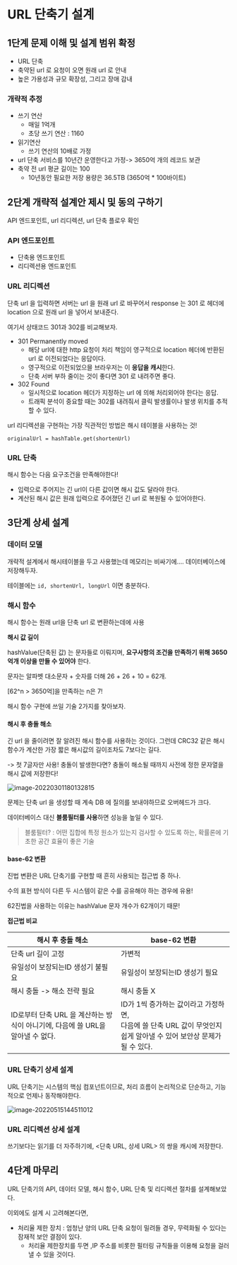 # URL 단축기 설계



## 1단계 문제 이해 및 설계 범위 확정

- URL 단축
- 축약된 url 로 요청이 오면 원래 url 로 안내
- 높은 가용성과 규모 확장성, 그리고 장애 감내



### 개략적 추정

- 쓰기 연산
  - 매일 1억개
  - 초당 쓰기 연산 : 1160
- 읽기연산
  - 쓰기 연산의 10배로 가정
- url 단축 서비스를 10년간 운영한다고 가정-> 3650억 개의 레코드 보관
- 축약 전 url 평균 길이는 100
  - 10년동안 필요한 저장 용량은 36.5TB (3650억 * 100바이트) 





## 2단계 개략적 설계안 제시 및 동의 구하기

API 엔드포인트, url 리디렉션, url 단축 플로우 확인

### API 엔드포인트

- 단축용 엔드포인트
- 리디렉션용 엔드포인트

### URL 리디렉션

단축 url 을 입력하면 서버는 url 을 원래 url 로 바꾸어서 
response 는 301 로 헤더에 location 으로 원래 url 을 넣어서 보내준다.

여기서 상태코드 301과 302를 비교해보자.

- 301 Permanently moved
  - 해당 url에 대한 http 요청이 처리 책임이 영구적으로 location 헤더에 반환된 url 로 이전되었다는 응답이다. 
  - 영구적으로 이전되었으믈 브라우저는 이 **응답을 캐시**한다.
  - 단축 서버 부하 줄이는 것이 좋다면 301 로 내려주면 좋다.
- 302 Found
  - 일시적으로 location 헤더가 지정하는 url 에 의해 처리외어야 한다는 응답.
  - 트래픽 분석이 중요할 때는 302를 내려줘서 클릭 발생률이나 발생 위치를 추적할 수 있다.

url 리디렉션을 구현하는 가장 직관적인 방법은 해시 테이블을 사용하는 것!

```originalUrl = hashTable.get(shortenUrl)```

### URL 단축

해시 함수는 다음 요구조건을 만족해야한다!

- 입력으로 주어지는 긴 url이 다른 값이면 해시 값도 달라야 한다.
- 계산된 해시 값은 원래 입력으로 주어졌던 긴 url 로 복원될 수 있어야한다.



## 3단계 상세 설계

### 데이터 모델

개략적 설계에서 해시테이블을 두고 사용했는데 메모리는 비싸기에.... 데이터베이스에 저장해두자.

테이블에는 `id, shortenUrl, longUrl` 이면 충분하다.

### 해시 함수

해시 함수는 원래 url을 단축 url 로 변환하는데에 사용

**해시 값 길이**

hashValue(단축된 값) 는 문자들로 이뤄지며, **요구사항의 조건을 만족하기 위해 3650억개 이상을 만들 수 있어야** 한다.

문자는 알파벳 대소문자 + 숫자를 더해 26 + 26 + 10 = 62개.

[62^n > 3650억]을 만족하는 n은 7!

해시 함수 구현에 쓰일 기술 2가지를 찾아보자.



#### 해시 후 충돌 해소

긴 url 을 줄이려면 잘 알려진 해시 함수를 사용하는 것이다. 
그런데 CRC32 같은 해시 함수가 계산한 가장 짧은 해시값의 길이조차도 7보다는 길다.

-> 첫 7글자만 사용! 충돌이 발생한다면?
충돌이 해소될 때까지 사전에 정한 문자열을 해시 값에 저장한다!

![image-20220301180132815](../images/0805.png)

문제는 단축 url 을 생성할 때 계속 DB 에 질의를 보내야하므로 오버헤드가 크다. 

데이터베이스 대신 **블룸필터를 사용**하면 성능을 높일 수 있다.

>  블룸필터? : 어떤 집합에 특정 원소가 있는지 검사할 수 있도록 하는, 확률론에 기초한 공간 효율이 좋은 기술



#### base-62 변환

진법 변환은 URL 단축기를 구현할 때 흔히 사용되는 접근법 중 하나.

수의 표현 방식이 다른 두 시스템이 같은 수를 공유해야 하는 경우에 유용!

62진법을 사용하는 이유는 hashValue 문자 개수가 62개이기 때문!



**접근법 비교**

| 해시 후 충돌 해소                                            | base-62 변환                                                 |
| ------------------------------------------------------------ | ------------------------------------------------------------ |
| 단축 url 길이 고정                                           | 가변적                                                       |
| 유일성이 보장되는ID 생성기 불필요                            | 유일성이 보장되는ID 생성기 필요                              |
| 해시 충돌 -> 해소 전략 필요                                  | 해시 충돌 X                                                  |
| ID로부터 단축 URL 을 계산하는 방식이 아니기에, 다음에 쓸 URL을 알아낼 수 없다. | ID가 1씩 증가하는 값이라고 가정하면, <br /> 다음에 쓸 단축 URL 값이 무엇인지 쉽게 알아낼 수 있어 보안상 문제가 될 수 있다. |



### URL 단축기 상세 설계

URL 단축기는 시스템의 핵심 컴포넌트이므로, 
처리 흐름이 논리적으로 단순하고, 기능적으로 언제나 동작해야한다.

![image-20220515144511012](../images/0807.png)



### URL 리디렉션 상세 설계

쓰기보다는 읽기를 더 자주하기에, <단축 URL, 상세 URL> 의 쌍을 캐시에 저장한다.





## 4단계 마무리

URL 단축기의 API, 데이터 모델, 해시 함수, URL 단축 및 리디렉션 절차를 설계해보았다.

이외에도 설계 시 고려해본다면,

- 처리율 제한 장치 : 엄청난 양의 URL 단축 요청이 밀려들 경우, 무력화될 수 있다는 잠재적 보안 결점이 있다.
  - 처리율 제한장치를 두면 ,IP 주소를 비롯한 필터링 규칙들을 이용해 요청을 걸러낼 수 있을 것이다. 
